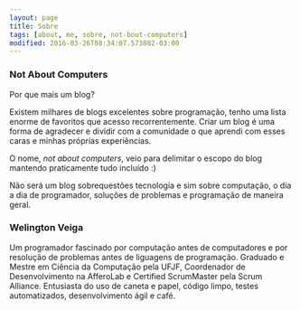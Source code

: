 ```yaml
---
layout: page
title: Sobre
tags: [about, me, sobre, not-bout-computers]
modified: 2016-03-26T08:34:07.573882-03:00
---
```


### Not About Computers

Por que mais um blog? 

Existem milhares de blogs excelentes sobre programação, tenho uma lista enorme de favoritos que acesso recorrentemente. Criar um blog é uma forma de agradecer e dividir com a comunidade o que aprendi com esses caras e minhas próprias experiências.

O nome, *not about computers*, veio para delimitar o escopo do blog mantendo praticamente tudo incluído :)

Não será um blog sobrequestões tecnologia e sim sobre computação, o dia a dia de programador, soluções de problemas e programação de maneira geral.


### Welington Veiga

Um programador fascinado por computação antes de computadores e por resolução de problemas antes de liguagens de programação. Graduado e Mestre em Ciência da Computação pela UFJF, Coordenador de Desenvolvimento na AfferoLab e Certified ScrumMaster pela Scrum Alliance. Entusiasta do uso de caneta e papel, código limpo, testes automatizados, desenvolvimento ágil e café.
 

